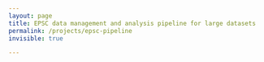 ```yaml
---
layout: page
title: EPSC data management and analysis pipeline for large datasets
permalink: /projects/epsc-pipeline
invisible: true

---
```

